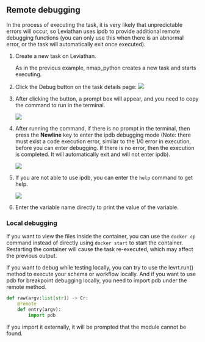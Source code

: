 ## Remote debugging

In the process of executing the task, it is very likely that unpredictable errors will occur, so Leviathan uses ipdb to provide additional remote debugging functions (you can only use this when there is an abnormal error, or the task will automatically exit once executed).

1. Create a new task on Leviathan.

   As in the previous example, nmap_python creates a new task and starts executing.

2. Click the Debug button on the task details page:
   ![](https://levimg.s3.cn-northwest-1.amazonaws.com.cn/x/54c988af-d6a8-4bbf-839f-86fd1863155b.png)

3. After clicking the button, a prompt box will appear, and you need to copy the command to run in the terminal.

   ![](https://levimg.s3.cn-northwest-1.amazonaws.com.cn/x/27c9c002-a494-47d0-aa5a-6eabba8be71f.JPEG)

4. After running the command, if there is no prompt in the terminal, then press the **Newline** key to enter the ipdb debugging mode
 (Note: there must exist a code execution error, similar to the 1/0 error in execution, before you can enter debugging. If there is no error, then the execution is completed. It will automatically exit and will not enter ipdb).

   ![](https://levimg.s3.cn-northwest-1.amazonaws.com.cn/x/2ef0d6fa-0353-4507-abf1-06c79e489496.JPEG)

5. If you are not able to use ipdb, you can enter the `help` command to get help. 

   ![](https://levimg.s3.cn-northwest-1.amazonaws.com.cn/x/484ba238-72f8-4167-8835-103eee3d4ab4.JPEG)

6. Enter the variable name directly to print the value of the variable.


### Local debugging

If you want to view the files inside the container, you can use the `docker cp` command instead of directly using `docker start` to start the container. Restarting the container will cause the task re-executed, which may affect the previous output.

If you want to debug while testing locally, you can try to use the levrt.run() method to execute your schema or workflow locally.
And if you want to use pdb for breakpoint debugging locally, you need to import pdb under the remote method.


```python
def raw(argv:list[str]) -> Cr:
    @remote
    def entry(argv):
		import pdb
```

If you import it externally, it will be prompted that the module cannot be found.
